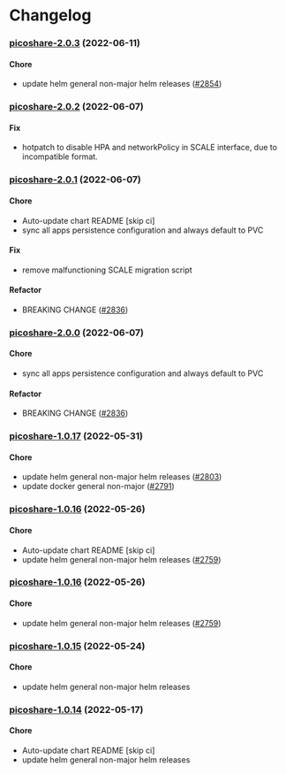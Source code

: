 # Changelog<br>


<a name="picoshare-2.0.3"></a>
### [picoshare-2.0.3](https://github.com/truecharts/apps/compare/picoshare-2.0.2...picoshare-2.0.3) (2022-06-11)

#### Chore

* update helm general non-major helm releases ([#2854](https://github.com/truecharts/apps/issues/2854))



<a name="picoshare-2.0.2"></a>
### [picoshare-2.0.2](https://github.com/truecharts/apps/compare/picoshare-2.0.1...picoshare-2.0.2) (2022-06-07)

#### Fix

* hotpatch to disable HPA and networkPolicy in SCALE interface, due to incompatible format.



<a name="picoshare-2.0.1"></a>
### [picoshare-2.0.1](https://github.com/truecharts/apps/compare/picoshare-1.0.17...picoshare-2.0.1) (2022-06-07)

#### Chore

* Auto-update chart README [skip ci]
* sync all apps persistence configuration and always default to PVC

#### Fix

* remove malfunctioning SCALE migration script

#### Refactor

* BREAKING CHANGE ([#2836](https://github.com/truecharts/apps/issues/2836))



<a name="picoshare-2.0.0"></a>
### [picoshare-2.0.0](https://github.com/truecharts/apps/compare/picoshare-1.0.17...picoshare-2.0.0) (2022-06-07)

#### Chore

* sync all apps persistence configuration and always default to PVC

#### Refactor

* BREAKING CHANGE ([#2836](https://github.com/truecharts/apps/issues/2836))



<a name="picoshare-1.0.17"></a>
### [picoshare-1.0.17](https://github.com/truecharts/apps/compare/picoshare-1.0.16...picoshare-1.0.17) (2022-05-31)

#### Chore

* update helm general non-major helm releases ([#2803](https://github.com/truecharts/apps/issues/2803))
* update docker general non-major ([#2791](https://github.com/truecharts/apps/issues/2791))



<a name="picoshare-1.0.16"></a>
### [picoshare-1.0.16](https://github.com/truecharts/apps/compare/picoshare-1.0.15...picoshare-1.0.16) (2022-05-26)

#### Chore

* Auto-update chart README [skip ci]
* update helm general non-major helm releases ([#2759](https://github.com/truecharts/apps/issues/2759))



<a name="picoshare-1.0.16"></a>
### [picoshare-1.0.16](https://github.com/truecharts/apps/compare/picoshare-1.0.15...picoshare-1.0.16) (2022-05-26)

#### Chore

* update helm general non-major helm releases ([#2759](https://github.com/truecharts/apps/issues/2759))



<a name="picoshare-1.0.15"></a>
### [picoshare-1.0.15](https://github.com/truecharts/apps/compare/picoshare-1.0.14...picoshare-1.0.15) (2022-05-24)

#### Chore

* update helm general non-major helm releases



<a name="picoshare-1.0.14"></a>
### [picoshare-1.0.14](https://github.com/truecharts/apps/compare/picoshare-1.0.13...picoshare-1.0.14) (2022-05-17)

#### Chore

* Auto-update chart README [skip ci]
* update helm general non-major helm releases


